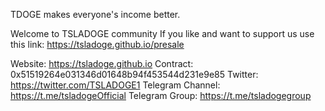 TDOGE makes everyone's income better.


Welcome to TSLADOGE community
If you like and want to support us use this link: https://tsladoge.github.io/presale

Website: https://tsladoge.github.io
Contract: 0x51519264e031346d01648b94f453544d231e9e85
Twitter: https://twitter.com/TSLADOGE1
Telegram Channel: https://t.me/tsladogeOfficial
Telegram Group: https://t.me/tsladogegroup
